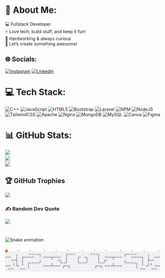 # 💫 About Me:
💻 Fullstack Developer<br>⚡ Love tech, build stuff, and keep it fun!<br>💪 Hardworking & always curious<br>🎯 Let’s create something awesome!


## 🌐 Socials:
[![Instagram](https://img.shields.io/badge/Instagram-%23E4405F.svg?logo=Instagram&logoColor=white)](https://instagram.com/masglg_) [![LinkedIn](https://img.shields.io/badge/LinkedIn-%230077B5.svg?logo=linkedin&logoColor=white)](https://linkedin.com/in/GilangPratama) 

# 💻 Tech Stack:
![C++](https://img.shields.io/badge/c++-%2300599C.svg?style=for-the-badge&logo=c%2B%2B&logoColor=white) ![JavaScript](https://img.shields.io/badge/javascript-%23323330.svg?style=for-the-badge&logo=javascript&logoColor=%23F7DF1E) ![HTML5](https://img.shields.io/badge/html5-%23E34F26.svg?style=for-the-badge&logo=html5&logoColor=white) ![Bootstrap](https://img.shields.io/badge/bootstrap-%238511FA.svg?style=for-the-badge&logo=bootstrap&logoColor=white) ![Laravel](https://img.shields.io/badge/laravel-%23FF2D20.svg?style=for-the-badge&logo=laravel&logoColor=white) ![NPM](https://img.shields.io/badge/NPM-%23CB3837.svg?style=for-the-badge&logo=npm&logoColor=white) ![NodeJS](https://img.shields.io/badge/node.js-6DA55F?style=for-the-badge&logo=node.js&logoColor=white) ![TailwindCSS](https://img.shields.io/badge/tailwindcss-%2338B2AC.svg?style=for-the-badge&logo=tailwind-css&logoColor=white) ![Apache](https://img.shields.io/badge/apache-%23D42029.svg?style=for-the-badge&logo=apache&logoColor=white) ![Nginx](https://img.shields.io/badge/nginx-%23009639.svg?style=for-the-badge&logo=nginx&logoColor=white) ![MongoDB](https://img.shields.io/badge/MongoDB-%234ea94b.svg?style=for-the-badge&logo=mongodb&logoColor=white) ![MySQL](https://img.shields.io/badge/mysql-4479A1.svg?style=for-the-badge&logo=mysql&logoColor=white) ![Canva](https://img.shields.io/badge/Canva-%2300C4CC.svg?style=for-the-badge&logo=Canva&logoColor=white) ![Figma](https://img.shields.io/badge/figma-%23F24E1E.svg?style=for-the-badge&logo=figma&logoColor=white)
# 📊 GitHub Stats:
![](https://github-readme-stats.vercel.app/api?username=Gilangcloud&theme=holi&hide_border=false&include_all_commits=true&count_private=true)<br/>
![](https://nirzak-streak-stats.vercel.app/?user=Gilangcloud&theme=holi&hide_border=false)<br/>
![](https://github-readme-stats.vercel.app/api/top-langs/?username=Gilangcloud&theme=holi&hide_border=false&include_all_commits=true&count_private=true&layout=compact)

## 🏆 GitHub Trophies
![](https://github-profile-trophy.vercel.app/?username=Gilangcloud&theme=holi&no-frame=false&no-bg=false&margin-w=4)

### ✍️ Random Dev Quote
![](https://quotes-github-readme.vercel.app/api?type=horizontal&theme=radical)

###

<br clear="both">

<img src="https://raw.githubusercontent.com/Gilangcloud/Gilangcloud/output/snake.svg" alt="Snake animation" />

###

<picture>
  <source media="(prefers-color-scheme: dark)" srcset="https://raw.githubusercontent.com/Gilangcloud/Gilangcloud/output/pacman-contribution-graph-dark.svg">
  <source media="(prefers-color-scheme: light)" srcset="https://raw.githubusercontent.com/Gilangcloud/Gilangcloud/output/pacman-contribution-graph.svg">
  <img alt="pacman contribution graph" src="https://raw.githubusercontent.com/Gilangcloud/Gilangcloud/output/pacman-contribution-graph.svg">
</picture>

###


<!-- Proudly created with GPRM ( https://gprm.itsvg.in ) -->